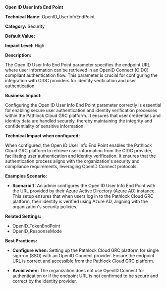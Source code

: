 **Open ID User Info End Point**

**Technical Name:** OpenID_UserInfoEndPoint

**Category:** Security

**Default Value:**

**Impact Level:** High

**Description:**

The Open ID User Info End Point parameter specifies the endpoint URL where user information can be retrieved in an OpenID Connect (OIDC) compliant authentication flow. This parameter is crucial for configuring the integration with OIDC providers for identity verification and user authentication.

**Business Impact:**

Configuring the Open ID User Info End Point parameter correctly is essential for enabling secure user authentication and identity verification processes within the Pathlock Cloud GRC platform. It ensures that user credentials and identity data are handled securely, thereby maintaining the integrity and confidentiality of sensitive information.

**Technical Impact when configured:**

When configured, the Open ID User Info End Point enables the Pathlock Cloud GRC platform to retrieve user information from the OIDC provider, facilitating user authentication and identity verification. It ensures that the authentication process aligns with the organization's security and compliance requirements, leveraging OpenID Connect protocols.

**Examples Scenario:**

- **Scenario 1:** An admin configures the Open ID User Info End Point with the URL provided by their Azure Active Directory (Azure AD) instance. This setup ensures that when users log in to the Pathlock Cloud GRC platform, their identity is verified using Azure AD, aligning with the organization's security policies.

**Related Settings:**

- OpenID_TokenEndPoint
- OpenID_ResponseMode

**Best Practices:** 

- **Configure when:** Setting up the Pathlock Cloud GRC platform for single sign-on (SSO) with an OpenID Connect provider. Ensure the endpoint URL is correct and accessible from the Pathlock Cloud GRC platform.
  
- **Avoid when:** The organization does not use OpenID Connect for authentication or if the endpoint URL is not confirmed to be secure and correct by the identity provider.
